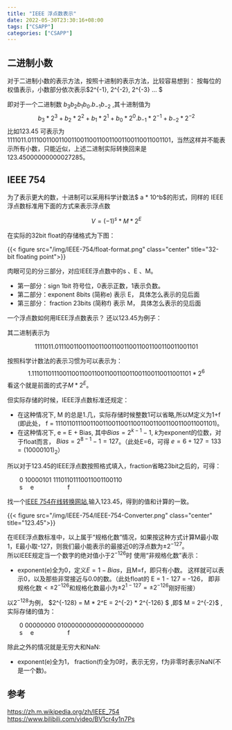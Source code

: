 ```yaml
---
title: "IEEE 浮点数表示"
date: 2022-05-30T23:30:16+08:00
tags: ["CSAPP"]
categories: ["CSAPP"]
---
```



## 二进制小数

对于二进制小数的表示方法，按照十进制的表示方法，比较容易想到： 按每位的权值表示，小数部分依次表示$2^{-1}, 2^{-2}, 2^{-3} ... $ 

即对于一个二进制数 $b_3 b_2b_1b_0.b_{-1}b_{-2}$
,其十进制值为$$b_3 * 2^3 + b_2 * 2^2 + b_1 * 2^1 + b_0 * 2^0 .  b_{-1} * 2^{-1} + b_{-2} * 2^{-2}$$
比如123.45 可表示为 1111011.0111001100110011001100110011001100110011001101，当然这样并不能表示所有小数，只能近似，上述二进制实际转换回来是 123.45000000000027285。  


## IEEE 754
为了表示更大的数，十进制可以采用科学计数法$ a * 10^b$的形式，同样的
IEEE浮点数标准用下面的方式来表示浮点数  

$$V = (-1)^s * M * 2^E$$ 
  

在实际的32bit float的存储格式为下图：  

{{< figure src="/img/IEEE-754/float-format.png"  class="center" title="32-bit floating point">}}

肉眼可见的分三部分，对应IEEE浮点数中的s 、E 、M。  
- 第一部分：sign 1bit 符号位，0表示正数，1表示负数。
- 第二部分：exponent 8bits (简称e) 表示 E， 具体怎么表示的见后面
- 第三部分： fraction 23bits (简称f) 表示 M， 具体怎么表示的见后面

一个浮点数如何用IEEE浮点数表示？ 还以123.45为例子：

其二进制表示为

$$1111011.0111001100110011001100110011001100110011001101$$

按照科学计数法的表示习惯为可以表示为：
$$1.1110110111001100110011001100110011001100110011001101 * 2^6 $$
看这个就是前面的式子$M * 2^E$。

但实际存储的时候，IEEE浮点数标准还规定：
- 在这种情况下, M 的总是1.几，实际存储时候整数1可以省略,所以M定义为1+f (即此处， f = 1110110111001100110011001100110011001100110011001101)。
- 在这种情况下, e = E + Bias, 其中$Bias  = 2^{k-1} - 1$, $k$为exponent的位数，对于float而言， $Bias = 2^{8 - 1} - 1 = 127$。（此处E=6，可得 $e = 6 + 127 = 133 = (10000101)_2$）

所以对于123.45的IEEE浮点数按照格式填入，fraction省略23bit之后的，可得：

&emsp;&emsp;0 10000101 11101101110011001100110  
&emsp;&emsp;s &emsp;e   &emsp;&emsp;&emsp;&emsp;&emsp; f 

找一个[IEEE 754在线转换网站](https://www.h-schmidt.net/FloatConverter/IEEE754.html),输入123.45，得到的值和计算的一致。

{{< figure src="/img/IEEE-754/IEEE-754-Converter.png"  class="center" title="123.45">}}

在IEEE浮点数标准中，以上属于“规格化数”情况，如果按这种方式计算M最小取1，E最小取-127，则我们最小能表示的最接近0的浮点数为$\pm2^{-127}$。  
所以IEEE规定当一个数字的绝对值小于$2^{-126}$时 使用“非规格化数”表示：
- exponent(e)全为0，定义$E = 1 - Bias$，且M=f，即只有小数。
这样就可以表示0，以及那些非常接近与0.0的数。（此处float的 E = 1 - 127 = -126， 即非规格化数$<\pm2^{-126}$和规格化数最小为$\pm2^{1 - 127} = \pm2^{-126}$刚好衔接）

以$2^{-128}$为例， $2^{-128} = M * 2^E = 2^{-2} * 2^{-126} $ ,即$ M = 2^{-2}$  ,实际存储的值为：

&emsp;&emsp;0 00000000 01000000000000000000000  
&emsp;&emsp;s &emsp;e   &emsp;&emsp;&emsp;&emsp;&emsp; f   


除此之外的情况就是无穷大和NaN:  
- exponent(e)全为1， fraction(f)全为0时，表示无穷，f为非零时表示NaN(不是一个数)。

## 参考

https://zh.m.wikipedia.org/zh/IEEE_754  
https://www.bilibili.com/video/BV1cr4y1n7Ps  
